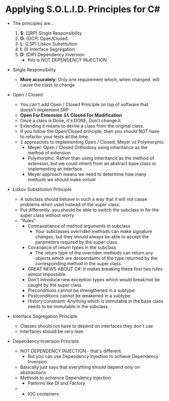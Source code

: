 Applying S.O.L.I.D. Principles for C#
====================

- The principles are...
    1. **S**: (SRP) Single Responsibility
    2. **O**: (OCP) Open/Closed
    3. **L**: (LSP) Liskov Substitution
    4. **I**: (I) Interface Segregation
    5. **D**: (DIP) Dependency Inversion
        - this is NOT DEPENDENCY INJECTION
        
- Single Responsibility
    - **More accurately**: Only one requirement which, when changed, will cause the class to change

- Open / Closed
    - You can't add Open / Closed Principle on top of software that doesn't implement SRP
    - **Open For Extension** && **Closed For Modification**
    - Once a class is Done, it's DONE.  Don't change it.
    - Extending it means to derive a class from the original class.
    - If you follow the Open/Closed principle, then you should NOT have to refactor your tests all the time.
    - 2 approaches to implementing Open / Closed: Meyer vs Polymorphic
        - Meyer: Open / Closed Orthodoxy using inheritance as the method of extension
        - Polymorphic: Rather than using inheritance as the method of extension, but we could inherit from an abstract base class or implementing an interface.
        - Meyer approach means we need to determine how many methods we should make _virtual_

- Liskov Substitution Principle
    - A subclass should behave in such a way that it will not cause problems when used instead of the super class.
    - Put differently: you should be able to switch the subclass in for the super class without worry
    - "Rules"
        - Contravariance of method arguments in subclass
            - Your subclasses overriden methods can make signature changes, but they should always be able to accept the parameters required by the super class.
        - Covariance of return types in the subclass
            - The return type of the overriden methods can return any objects which are descendants of the type returned by the corresponding method in the super class.
        - GREAT NEWS ABOUT C#: It makes breaking these first two rules almost impossible.
        - Don't introduce new exception types which would break/not be caught by the super class
        - Preconditions cannot be strengthened in a subtype:
        - Postconditions cannot be weakened in a subtype
        - History constraint: Anything which is immutable in the base class needs to be immutable in the subclass.        

- Interface Segregation Principle
    - Classes should not have to depend on interfaces they don't use
    - Interfaces should be very lean

- Dependency Inversion Principle
    - NOT DEPENDENCY INJECTION - that's different
        - But you can use Dependency Injection to achieve Dependency Inversion
    - Basically just says that everything should depend only on abstractions
    - Methods to achience Dependency Injection
        - Patterns like DI and Factory
    -   - IOC containers
    
